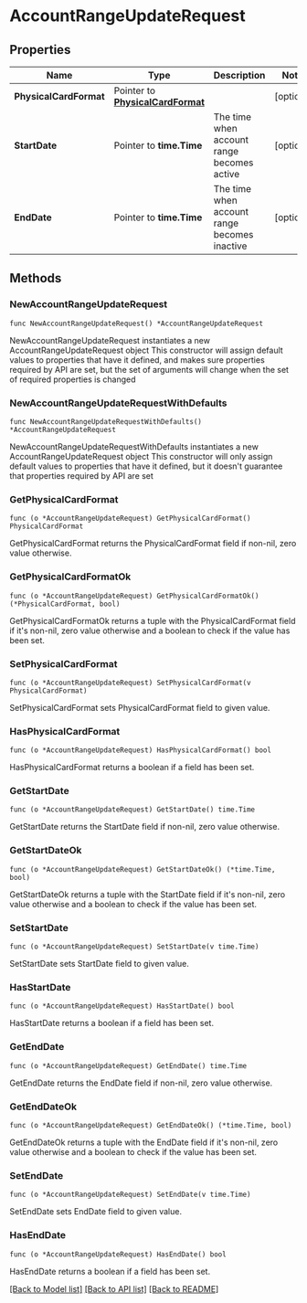 # AccountRangeUpdateRequest

## Properties

Name | Type | Description | Notes
------------ | ------------- | ------------- | -------------
**PhysicalCardFormat** | Pointer to [**PhysicalCardFormat**](PhysicalCardFormat.md) |  | [optional] 
**StartDate** | Pointer to **time.Time** | The time when account range becomes active | [optional] 
**EndDate** | Pointer to **time.Time** | The time when account range becomes inactive | [optional] 

## Methods

### NewAccountRangeUpdateRequest

`func NewAccountRangeUpdateRequest() *AccountRangeUpdateRequest`

NewAccountRangeUpdateRequest instantiates a new AccountRangeUpdateRequest object
This constructor will assign default values to properties that have it defined,
and makes sure properties required by API are set, but the set of arguments
will change when the set of required properties is changed

### NewAccountRangeUpdateRequestWithDefaults

`func NewAccountRangeUpdateRequestWithDefaults() *AccountRangeUpdateRequest`

NewAccountRangeUpdateRequestWithDefaults instantiates a new AccountRangeUpdateRequest object
This constructor will only assign default values to properties that have it defined,
but it doesn't guarantee that properties required by API are set

### GetPhysicalCardFormat

`func (o *AccountRangeUpdateRequest) GetPhysicalCardFormat() PhysicalCardFormat`

GetPhysicalCardFormat returns the PhysicalCardFormat field if non-nil, zero value otherwise.

### GetPhysicalCardFormatOk

`func (o *AccountRangeUpdateRequest) GetPhysicalCardFormatOk() (*PhysicalCardFormat, bool)`

GetPhysicalCardFormatOk returns a tuple with the PhysicalCardFormat field if it's non-nil, zero value otherwise
and a boolean to check if the value has been set.

### SetPhysicalCardFormat

`func (o *AccountRangeUpdateRequest) SetPhysicalCardFormat(v PhysicalCardFormat)`

SetPhysicalCardFormat sets PhysicalCardFormat field to given value.

### HasPhysicalCardFormat

`func (o *AccountRangeUpdateRequest) HasPhysicalCardFormat() bool`

HasPhysicalCardFormat returns a boolean if a field has been set.

### GetStartDate

`func (o *AccountRangeUpdateRequest) GetStartDate() time.Time`

GetStartDate returns the StartDate field if non-nil, zero value otherwise.

### GetStartDateOk

`func (o *AccountRangeUpdateRequest) GetStartDateOk() (*time.Time, bool)`

GetStartDateOk returns a tuple with the StartDate field if it's non-nil, zero value otherwise
and a boolean to check if the value has been set.

### SetStartDate

`func (o *AccountRangeUpdateRequest) SetStartDate(v time.Time)`

SetStartDate sets StartDate field to given value.

### HasStartDate

`func (o *AccountRangeUpdateRequest) HasStartDate() bool`

HasStartDate returns a boolean if a field has been set.

### GetEndDate

`func (o *AccountRangeUpdateRequest) GetEndDate() time.Time`

GetEndDate returns the EndDate field if non-nil, zero value otherwise.

### GetEndDateOk

`func (o *AccountRangeUpdateRequest) GetEndDateOk() (*time.Time, bool)`

GetEndDateOk returns a tuple with the EndDate field if it's non-nil, zero value otherwise
and a boolean to check if the value has been set.

### SetEndDate

`func (o *AccountRangeUpdateRequest) SetEndDate(v time.Time)`

SetEndDate sets EndDate field to given value.

### HasEndDate

`func (o *AccountRangeUpdateRequest) HasEndDate() bool`

HasEndDate returns a boolean if a field has been set.


[[Back to Model list]](../README.md#documentation-for-models) [[Back to API list]](../README.md#documentation-for-api-endpoints) [[Back to README]](../README.md)


